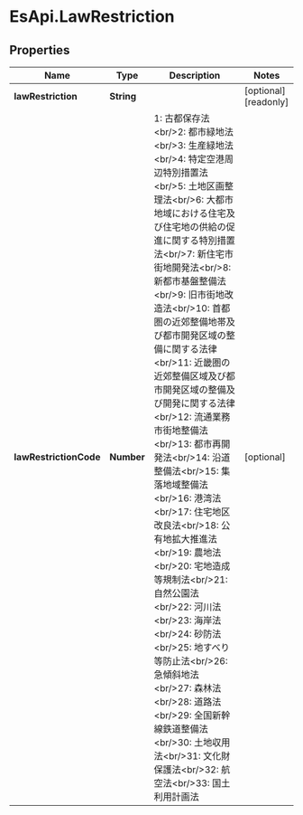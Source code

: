 # EsApi.LawRestriction

## Properties

Name | Type | Description | Notes
------------ | ------------- | ------------- | -------------
**lawRestriction** | **String** |  | [optional] [readonly] 
**lawRestrictionCode** | **Number** | 1: 古都保存法&lt;br/&gt;2: 都市緑地法&lt;br/&gt;3: 生産緑地法&lt;br/&gt;4: 特定空港周辺特別措置法&lt;br/&gt;5: 土地区画整理法&lt;br/&gt;6: 大都市地域における住宅及び住宅地の供給の促進に関する特別措置法&lt;br/&gt;7: 新住宅市街地開発法&lt;br/&gt;8: 新都市基盤整備法&lt;br/&gt;9: 旧市街地改造法&lt;br/&gt;10: 首都圏の近郊整備地帯及び都市開発区域の整備に関する法律&lt;br/&gt;11: 近畿圏の近郊整備区域及び都市開発区域の整備及び開発に関する法律&lt;br/&gt;12: 流通業務市街地整備法&lt;br/&gt;13: 都市再開発法&lt;br/&gt;14: 沿道整備法&lt;br/&gt;15: 集落地域整備法&lt;br/&gt;16: 港湾法&lt;br/&gt;17: 住宅地区改良法&lt;br/&gt;18: 公有地拡大推進法&lt;br/&gt;19: 農地法&lt;br/&gt;20: 宅地造成等規制法&lt;br/&gt;21: 自然公園法&lt;br/&gt;22: 河川法&lt;br/&gt;23: 海岸法&lt;br/&gt;24: 砂防法&lt;br/&gt;25: 地すべり等防止法&lt;br/&gt;26: 急傾斜地法&lt;br/&gt;27: 森林法&lt;br/&gt;28: 道路法&lt;br/&gt;29: 全国新幹線鉄道整備法&lt;br/&gt;30: 土地収用法&lt;br/&gt;31: 文化財保護法&lt;br/&gt;32: 航空法&lt;br/&gt;33: 国土利用計画法 | [optional] 


